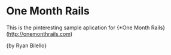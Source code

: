# One Month Rails

This is the pinteresting sample aplication for
{*One Month Rails} (http://onemonthrails.com)

{by Ryan Bilello}
